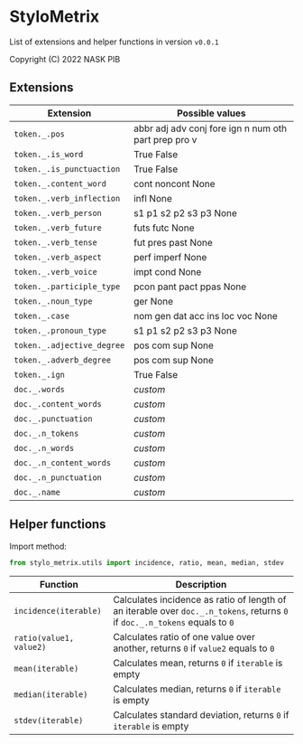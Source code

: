 # StyloMetrix
List of extensions and helper functions in version `v0.0.1`

Copyright (C) 2022  NASK PIB

## Extensions
| Extension | Possible values |
|---|---|
| `token._.pos` | abbr adj adv conj fore ign n num oth part prep pro v |
| `token._.is_word` | True False |
| `token._.is_punctuaction` | True False |
| `token._.content_word` | cont noncont None |
| `token._.verb_inflection` | infl None |
| `token._.verb_person` | s1 p1 s2 p2 s3 p3 None |
| `token._.verb_future` | futs futc None |
| `token._.verb_tense` | fut pres past None |
| `token._.verb_aspect` | perf imperf None |
| `token._.verb_voice` | impt cond None |
| `token._.participle_type` | pcon pant pact ppas None |
| `token._.noun_type` | ger None |
| `token._.case` | nom gen dat acc ins loc voc None |
| `token._.pronoun_type` | s1 p1 s2 p2 s3 p3 None |
| `token._.adjective_degree` | pos com sup None |
| `token._.adverb_degree` | pos com sup None |
| `token._.ign` | True False |
| `doc._.words` | *custom* | 
| `doc._.content_words` | *custom* | 
| `doc._.punctuation` | *custom* | 
| `doc._.n_tokens` | *custom* | 
| `doc._.n_words` | *custom* | 
| `doc._.n_content_words` | *custom* | 
| `doc._.n_punctuation` | *custom* | 
| `doc._.name` | *custom* | 

## Helper functions

Import method:
```python
from stylo_metrix.utils import incidence, ratio, mean, median, stdev
```

| Function | Description |
|---|---|
| `incidence(iterable)`| Calculates incidence as ratio of length of an iterable over `doc._.n_tokens`, returns `0` if `doc._.n_tokens` equals to `0` | 
| `ratio(value1, value2)`| Calculates ratio of one value over another, returns `0` if `value2` equals to `0` | 
| `mean(iterable)`| Calculates mean, returns `0` if `iterable` is empty | 
| `median(iterable)`| Calculates median, returns `0` if `iterable` is empty | 
| `stdev(iterable)`| Calculates standard deviation, returns `0` if `iterable` is empty | 
